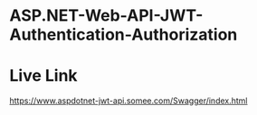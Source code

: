 # ASP.NET-Web-API-JWT-Authentication-Authorization

# Live Link
https://www.aspdotnet-jwt-api.somee.com/Swagger/index.html

